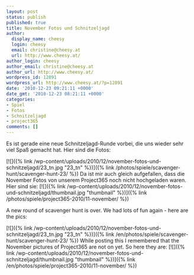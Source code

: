 ```yaml
---
layout: post
status: publish
published: true
title: November Fotos und Schnitzeljagd
author:
  display_name: cheesy
  login: cheesy
  email: christine@cheesy.at
  url: http://www.cheesy.at/
author_login: cheesy
author_email: christine@cheesy.at
author_url: http://www.cheesy.at/
wordpress_id: 12891
wordpress_url: http://www.cheesy.at/?p=12891
date: '2010-12-23 09:21:11 +0000'
date_gmt: '2010-12-23 08:21:11 +0000'
categories:
- Spiel
- Fotos
- Schnitzeljagd
- project365
comments: []
---
```

<!--:de-->Es ist gerade eine neue Schnitzeljagd-Runde vorbei, die uns wieder sehr viel Spaß gemacht hat. Hier sind die Fotos:
[![]({% link /wp-content/uploads/2010/12/november-fotos-und-schnitzeljagd/23_tn.jpg "23\_tn" %})]({% link /photos/spiele/scavenger-hunt/scavenger-hunt-23/ %})
Da ist mir auch gleich aufgefallen, dass die November Fotos von unserem Project365 noch nicht hochgeladen waren. Hier sind sie:
[![]({% link /wp-content/uploads/2010/12/november-fotos-und-schnitzeljagd/thumbnail.jpg "thumbnail" %})]({% link /photos/spiele/project365-2010/11-november/ %})
<!--:--><!--:en-->A new round of scavenger hunt is over. We had lots of fun again - here are the pics:
[![]({% link /wp-content/uploads/2010/12/november-fotos-und-schnitzeljagd/23_tn.jpg "23\_tn" %})]({% link /en/photos/spiele/scavenger-hunt/scavenger-hunt-23/ %})
While posting this I remembered that the November pictures of Project365 are not on yet. So here they are:
[![]({% link /wp-content/uploads/2010/12/november-fotos-und-schnitzeljagd/thumbnail.jpg "thumbnail" %})]({% link /en/photos/spiele/project365-2010/11-november/ %})
<!--:-->

